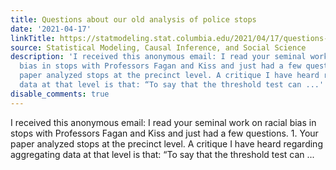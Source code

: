 ```yaml
---
title: Questions about our old analysis of police stops
date: '2021-04-17'
linkTitle: https://statmodeling.stat.columbia.edu/2021/04/17/questions-about-our-old-analysis-of-police-stops/
source: Statistical Modeling, Causal Inference, and Social Science
description: 'I received this anonymous email: I read your seminal work on racial
  bias in stops with Professors Fagan and Kiss and just had a few questions. 1. Your
  paper analyzed stops at the precinct level. A critique I have heard regarding aggregating
  data at that level is that: “To say that the threshold test can ...'
disable_comments: true
---
```

I received this anonymous email: I read your seminal work on racial bias in stops with Professors Fagan and Kiss and just had a few questions. 1. Your paper analyzed stops at the precinct level. A critique I have heard regarding aggregating data at that level is that: “To say that the threshold test can ...